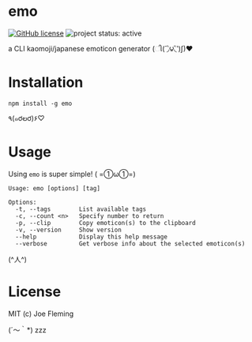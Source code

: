 # emo

[![GitHub license](https://img.shields.io/badge/license-MIT-blue.svg)](https://raw.githubusercontent.com/w33ble/emo/master/LICENSE)
![project status: active](https://img.shields.io/badge/status-active-green.svg)

a CLI kaomoji/japanese emoticon generator (ી(΄◞ิ౪◟ิ‵)ʃ)♥

# Installation

`npm install -g emo`

٩(๑ơలơ)۶♡

# Usage

Using `emo` is super simple! ( =①ω①=)

```
Usage: emo [options] [tag]

Options:
  -t, --tags        List available tags
  -c, --count <n>   Specify number to return
  -p, --clip        Copy emoticon(s) to the clipboard
  -v, --version     Show version
  --help            Display this help message
  --verbose         Get verbose info about the selected emoticon(s)
```

(^人^)

# License

MIT (c) Joe Fleming

(´〜｀*) zzz